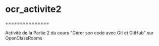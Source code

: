 # ocr_activite2
===============

Activité de la Partie 2 du cours "Gérer son code avec Git et GitHub" sur OpenClassRooms
